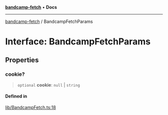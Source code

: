 [**bandcamp-fetch**](../README.md) • **Docs**

***

[bandcamp-fetch](../README.md) / BandcampFetchParams

# Interface: BandcampFetchParams

## Properties

### cookie?

> `optional` **cookie**: `null` \| `string`

#### Defined in

[lib/BandcampFetch.ts:18](https://github.com/patrickkfkan/bandcamp-fetch/blob/be622bf87b8ac66e98b356306b6a650b7972970c/src/lib/BandcampFetch.ts#L18)
